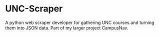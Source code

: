 # UNC-Scraper

A python web scraper developer for gathering UNC courses and turning them into JSON data. Part of my larger project CampusNav.

